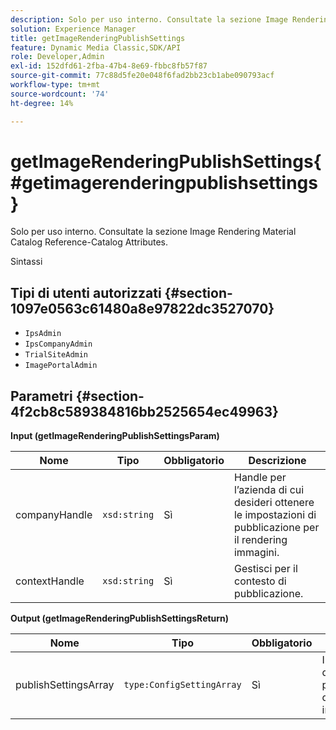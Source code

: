 ```yaml
---
description: Solo per uso interno. Consultate la sezione Image Rendering Material Catalog Reference-Catalog Attributes.
solution: Experience Manager
title: getImageRenderingPublishSettings
feature: Dynamic Media Classic,SDK/API
role: Developer,Admin
exl-id: 152dfd61-2fba-47b4-8e69-fbbc8fb57f87
source-git-commit: 77c88d5fe20e048f6fad2bb23cb1abe090793acf
workflow-type: tm+mt
source-wordcount: '74'
ht-degree: 14%

---
```


# getImageRenderingPublishSettings{#getimagerenderingpublishsettings}

Solo per uso interno. Consultate la sezione Image Rendering Material Catalog Reference-Catalog Attributes.

Sintassi

## Tipi di utenti autorizzati {#section-1097e0563c61480a8e97822dc3527070}

* `IpsAdmin`
* `IpsCompanyAdmin`
* `TrialSiteAdmin`
* `ImagePortalAdmin`

## Parametri {#section-4f2cb8c589384816bb2525654ec49963}

**Input (getImageRenderingPublishSettingsParam)**

| Nome | Tipo | Obbligatorio | Descrizione |
|---|---|---|---|
| companyHandle | `xsd:string` | Sì | Handle per l’azienda di cui desideri ottenere le impostazioni di pubblicazione per il rendering immagini. |
| contextHandle | `xsd:string` | Sì | Gestisci per il contesto di pubblicazione. |

**Output (getImageRenderingPublishSettingsReturn)**

| Nome | Tipo | Obbligatorio | Descrizione |
|---|---|---|---|
| publishSettingsArray | `type:ConfigSettingArray` | Sì | Impostazioni di pubblicazione del rendering immagini. |
